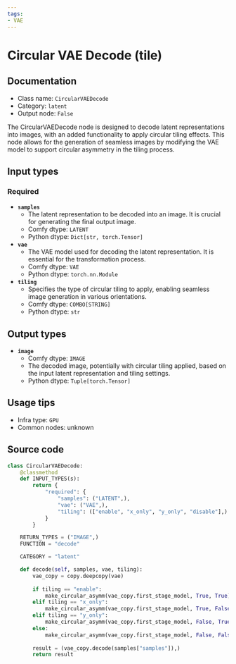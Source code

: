 ```yaml
---
tags:
- VAE
---
```


# Circular VAE Decode (tile)
## Documentation
- Class name: `CircularVAEDecode`
- Category: `latent`
- Output node: `False`

The CircularVAEDecode node is designed to decode latent representations into images, with an added functionality to apply circular tiling effects. This node allows for the generation of seamless images by modifying the VAE model to support circular asymmetry in the tiling process.
## Input types
### Required
- **`samples`**
    - The latent representation to be decoded into an image. It is crucial for generating the final output image.
    - Comfy dtype: `LATENT`
    - Python dtype: `Dict[str, torch.Tensor]`
- **`vae`**
    - The VAE model used for decoding the latent representation. It is essential for the transformation process.
    - Comfy dtype: `VAE`
    - Python dtype: `torch.nn.Module`
- **`tiling`**
    - Specifies the type of circular tiling to apply, enabling seamless image generation in various orientations.
    - Comfy dtype: `COMBO[STRING]`
    - Python dtype: `str`
## Output types
- **`image`**
    - Comfy dtype: `IMAGE`
    - The decoded image, potentially with circular tiling applied, based on the input latent representation and tiling settings.
    - Python dtype: `Tuple[torch.Tensor]`
## Usage tips
- Infra type: `GPU`
- Common nodes: unknown


## Source code
```python
class CircularVAEDecode:
    @classmethod
    def INPUT_TYPES(s):
        return {
            "required": {
                "samples": ("LATENT",),
                "vae": ("VAE",),
                "tiling": (["enable", "x_only", "y_only", "disable"],)
            }
        }

    RETURN_TYPES = ("IMAGE",)
    FUNCTION = "decode"

    CATEGORY = "latent"

    def decode(self, samples, vae, tiling):
        vae_copy = copy.deepcopy(vae)
        
        if tiling == "enable":
            make_circular_asymm(vae_copy.first_stage_model, True, True)
        elif tiling == "x_only":
            make_circular_asymm(vae_copy.first_stage_model, True, False)
        elif tiling == "y_only":
            make_circular_asymm(vae_copy.first_stage_model, False, True)
        else:
            make_circular_asymm(vae_copy.first_stage_model, False, False)
        
        result = (vae_copy.decode(samples["samples"]),)
        return result

```
